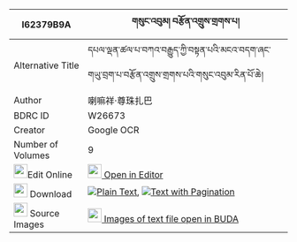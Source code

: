 |I62379B9A|གསུང་འབུམ། བརྩོན་འགྲུས་གྲགས་པ། 
| --- | --- 
|Alternative Title |དཔལ་ལྡན་ཚལ་པ་བཀའ་བརྒྱུད་ཀྱི་བསྟན་པའི་མངའ་བདག་ཞང་གཡུ་བྲག་པ་བརྩོན་འགྲུས་གྲགས་པའི་གསུང་འབུམ་རིན་པོ་ཆེ།
|Author| 喇嘛祥·尊珠扎巴
|BDRC ID | W26673
|Creator | Google OCR
|Number of Volumes| 9
|<img width="25" src="https://img.icons8.com/color/25/000000/edit-property.png">Edit Online| [<img width="25" src="https://avatars.githubusercontent.com/u/45091458?s=200&v=4"> Open in Editor](http://editor.openpecha.org/I62379B9A)
|<img width="25" src="https://img.icons8.com/fluent/48/000000/download-2.png"/>  Download | [![](https://img.icons8.com/color/20/000000/txt.png)Plain Text](https://github.com/Openpecha/I62379B9A/releases/download/v1/sungbum_tsondru_drakpa_plain_I62379B9A.zip), [![](https://img.icons8.com/color/20/000000/txt.png)Text with Pagination](https://github.com/Openpecha/I62379B9A/releases/download/v1/sungbum_tsondru_drakpa_pages_I62379B9A.zip)
|<img width="25" src="https://img.icons8.com/plasticine/100/000000/pictures-folder.png"/>  Source Images | [<img width="25" src="https://library.bdrc.io/icons/BUDA-small.svg"> Images of text file open in BUDA](https://library.bdrc.io/show/bdr:W26673)